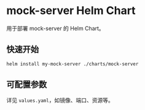# mock-server Helm Chart

用于部署 mock-server 的 Helm Chart。

## 快速开始

```bash
helm install my-mock-server ./charts/mock-server
```

## 可配置参数
详见 `values.yaml`，如镜像、端口、资源等。

